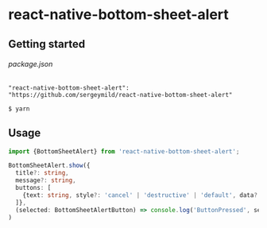 # react-native-bottom-sheet-alert

## Getting started


###### package.json
`"react-native-bottom-sheet-alert": "https://github.com/sergeymild/react-native-bottom-sheet-alert"`

`$ yarn`

## Usage
```typescript
import {BottomSheetAlert} from 'react-native-bottom-sheet-alert';

BottomSheetAlert.show({
  title?: string,
  message?: string,
  buttons: [
    {text: string, style?: 'cancel' | 'destructive' | 'default', data?: any}
  ]},
  (selected: BottomSheetAlertButton) => console.log('ButtonPressed', selected)
)
```

